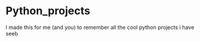 # Python_projects
I made this for me (and you) to remember all the cool python projects i have seeb
